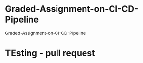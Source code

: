 # Graded-Assignment-on-CI-CD-Pipeline
Graded-Assignment-on-CI-CD-Pipeline


# TEsting - pull request